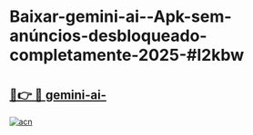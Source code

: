 # Baixar-gemini-ai--Apk-sem-anúncios-desbloqueado-completamente-2025-#l2kbw

# <h2><a href="https://ainizakaria.my?title=gemini-ai-&ref=24M">🔗👉 🔴 gemini-ai-</a></h2>

[![acn](https://github.com/user-attachments/assets/0f9c940e-d8b0-45ae-aac7-cd30a18b3e1c)](https://ainizakaria.my?title=gemini-ai-&ref=24M)

